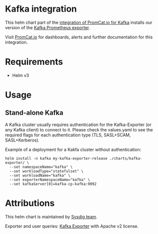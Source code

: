 # Kafka integration
This helm chart part of the [integration of PromCat.io for Kafka](https://promcat.io/apps/kafka) installs our version of the [Kafka Prometheus exporter](https://github.com/danielqsj/kafka_exporter).

Visit [PromCat.io](https://promcat.io/apps/kafka) for dashboards, alerts and further documentation for this integration. 

# Requirements
* Helm v3

# Usage
## Stand-alone Kafka

A Kafka cluster usually requires authentication for the Kafka-Exporter (or any Kafka client) to connect to it.
Please check the values.yaml to see the required flags for each authentication type (TLS, SASL+SCAM, SASL+Kerberos).

Example of a deployment for a Kakfa cluster without authentication:
```
helm install -n kafka my-kafka-exporter-release ./charts/kafka-exporter/ \
  --set namespaceName="kafka" \
  --set workloadType="statefulset" \
  --set workloadName="kafka" \
  --set exporterNamespaceName="kafka" \
  --set kafkaServer[0]=kafka-cp-kafka:9092 
```

# Attributions
This helm chart is maintained by [Sysdig team](https://sysdig.com/).

Exporter and user queries: [Kafka Exporter](https://github.com/danielqsj/kafka_exporter) with Apache v2 license. 